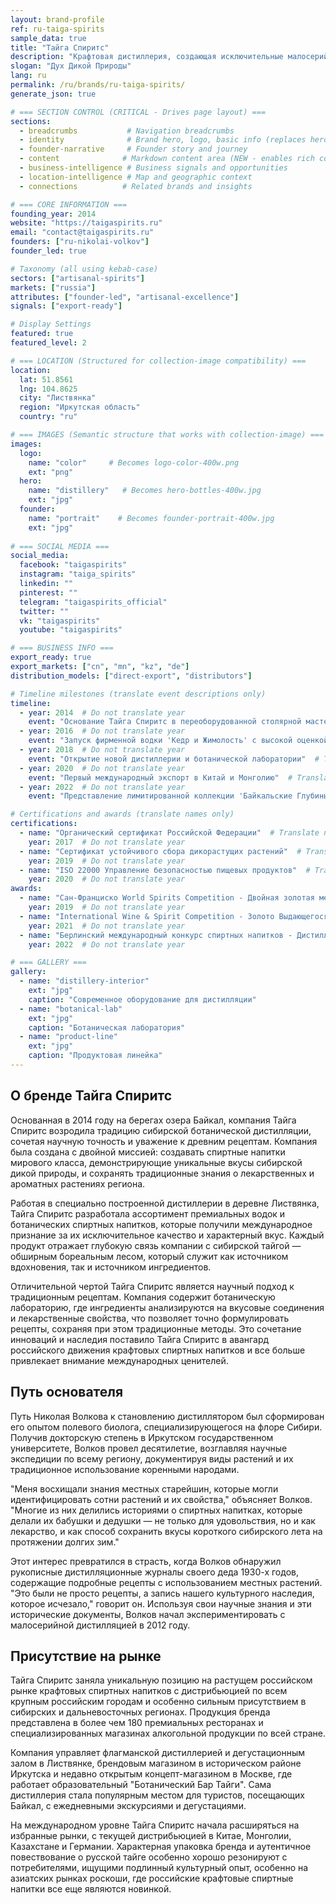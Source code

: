 ```yaml
---
layout: brand-profile
ref: ru-taiga-spirits
sample_data: true
title: "Тайга Спиритс"
description: "Крафтовая дистиллерия, создающая исключительные малосерийные водки и ботанические спиртные напитки с использованием древних сибирских рецептов и дикорастущих ингредиентов."
slogan: "Дух Дикой Природы"
lang: ru
permalink: /ru/brands/ru-taiga-spirits/
generate_json: true

# === SECTION CONTROL (CRITICAL - Drives page layout) ===
sections:
  - breadcrumbs           # Navigation breadcrumbs
  - identity              # Brand hero, logo, basic info (replaces hero)
  - founder-narrative     # Founder story and journey
  - content              # Markdown content area (NEW - enables rich content)
  - business-intelligence # Business signals and opportunities
  - location-intelligence # Map and geographic context
  - connections          # Related brands and insights

# === CORE INFORMATION ===
founding_year: 2014
website: "https://taigaspirits.ru"
email: "contact@taigaspirits.ru"
founders: ["ru-nikolai-volkov"]
founder_led: true

# Taxonomy (all using kebab-case)
sectors: ["artisanal-spirits"]
markets: ["russia"]
attributes: ["founder-led", "artisanal-excellence"]
signals: ["export-ready"]

# Display Settings
featured: true
featured_level: 2

# === LOCATION (Structured for collection-image compatibility) ===
location:
  lat: 51.8561
  lng: 104.8625
  city: "Листвянка"
  region: "Иркутская область"
  country: "ru"

# === IMAGES (Semantic structure that works with collection-image) ===
images:
  logo:
    name: "color"     # Becomes logo-color-400w.png
    ext: "png"
  hero:
    name: "distillery"   # Becomes hero-bottles-400w.jpg
    ext: "jpg"
  founder:
    name: "portrait"    # Becomes founder-portrait-400w.jpg
    ext: "jpg"
    
# === SOCIAL MEDIA ===
social_media:
  facebook: "taigaspirits"
  instagram: "taiga_spirits"
  linkedin: ""
  pinterest: ""
  telegram: "taigaspirits_official"
  twitter: ""
  vk: "taigaspirits"
  youtube: "taigaspirits"

# === BUSINESS INFO ===
export_ready: true
export_markets: ["cn", "mn", "kz", "de"]
distribution_models: ["direct-export", "distributors"]

# Timeline milestones (translate event descriptions only)
timeline:
  - year: 2014  # Do not translate year
    event: "Основание Тайга Спиритс в переоборудованной столярной мастерской у озера Байкал"  # Translate event description
  - year: 2016  # Do not translate year
    event: "Запуск фирменной водки 'Кедр и Жимолость' с высокой оценкой критиков"  # Translate event description
  - year: 2018  # Do not translate year
    event: "Открытие новой дистиллерии и ботанической лаборатории"  # Translate event description
  - year: 2020  # Do not translate year
    event: "Первый международный экспорт в Китай и Монголию"  # Translate event description
  - year: 2022  # Do not translate year
    event: "Представление лимитированной коллекции 'Байкальские Глубины' с редкими эндемичными травами"  # Translate event description

# Certifications and awards (translate names only)
certifications:
  - name: "Органический сертификат Российской Федерации"  # Translate name
    year: 2017  # Do not translate year
  - name: "Сертификат устойчивого сбора дикорастущих растений"  # Translate name
    year: 2019  # Do not translate year
  - name: "ISO 22000 Управление безопасностью пищевых продуктов"  # Translate name
    year: 2020  # Do not translate year
awards:
  - name: "Сан-Франциско World Spirits Competition - Двойная золотая медаль"  # Translate name
    year: 2019  # Do not translate year
  - name: "International Wine & Spirit Competition - Золото Выдающегося Качества"  # Translate name
    year: 2021  # Do not translate year
  - name: "Берлинский международный конкурс спиртных напитков - Дистиллерия года в России"  # Translate name
    year: 2022  # Do not translate year

# === GALLERY ===
gallery:
  - name: "distillery-interior"
    ext: "jpg"
    caption: "Современное оборудование для дистилляции"
  - name: "botanical-lab"
    ext: "jpg"
    caption: "Ботаническая лаборатория"
  - name: "product-line"
    ext: "jpg"
    caption: "Продуктовая линейка"
---
```


## О бренде Тайга Спиритс

Основанная в 2014 году на берегах озера Байкал, компания Тайга Спиритс возродила традицию сибирской ботанической дистилляции, сочетая научную точность и уважение к древним рецептам. Компания была создана с двойной миссией: создавать спиртные напитки мирового класса, демонстрирующие уникальные вкусы сибирской дикой природы, и сохранять традиционные знания о лекарственных и ароматных растениях региона.

Работая в специально построенной дистиллерии в деревне Листвянка, Тайга Спиритс разработала ассортимент премиальных водок и ботанических спиртных напитков, которые получили международное признание за их исключительное качество и характерный вкус. Каждый продукт отражает глубокую связь компании с сибирской тайгой — обширным бореальным лесом, который служит как источником вдохновения, так и источником ингредиентов.

Отличительной чертой Тайга Спиритс является научный подход к традиционным рецептам. Компания содержит ботаническую лабораторию, где ингредиенты анализируются на вкусовые соединения и лекарственные свойства, что позволяет точно формулировать рецепты, сохраняя при этом традиционные методы. Это сочетание инноваций и наследия поставило Тайга Спиритс в авангард российского движения крафтовых спиртных напитков и все больше привлекает внимание международных ценителей.

## Путь основателя

Путь Николая Волкова к становлению дистиллятором был сформирован его опытом полевого биолога, специализирующегося на флоре Сибири. Получив докторскую степень в Иркутском государственном университете, Волков провел десятилетие, возглавляя научные экспедиции по всему региону, документируя виды растений и их традиционное использование коренными народами.

"Меня восхищали знания местных старейшин, которые могли идентифицировать сотни растений и их свойства," объясняет Волков. "Многие из них делились историями о спиртных напитках, которые делали их бабушки и дедушки — не только для удовольствия, но и как лекарство, и как способ сохранить вкусы короткого сибирского лета на протяжении долгих зим."

Этот интерес превратился в страсть, когда Волков обнаружил рукописные дистилляционные журналы своего деда 1930-х годов, содержащие подробные рецепты с использованием местных растений. "Это были не просто рецепты, а запись нашего культурного наследия, которое исчезало," говорит он. Используя свои научные знания и эти исторические документы, Волков начал экспериментировать с малосерийной дистилляцией в 2012 году.

## Присутствие на рынке

Тайга Спиритс заняла уникальную позицию на растущем российском рынке крафтовых спиртных напитков с дистрибьюцией по всем крупным российским городам и особенно сильным присутствием в сибирских и дальневосточных регионах. Продукция бренда представлена в более чем 180 премиальных ресторанах и специализированных магазинах алкогольной продукции по всей стране.

Компания управляет флагманской дистиллерией и дегустационным залом в Листвянке, брендовым магазином в историческом районе Иркутска и недавно открытым концепт-магазином в Москве, где работает образовательный "Ботанический Бар Тайги". Сама дистиллерия стала популярным местом для туристов, посещающих Байкал, с ежедневными экскурсиями и дегустациями.

На международном уровне Тайга Спиритс начала расширяться на избранные рынки, с текущей дистрибьюцией в Китае, Монголии, Казахстане и Германии. Характерная упаковка бренда и аутентичное повествование о русской тайге особенно хорошо резонируют с потребителями, ищущими подлинный культурный опыт, особенно на азиатских рынках роскоши, где российские крафтовые спиртные напитки все еще являются новинкой.
